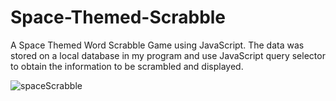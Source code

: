 # Space-Themed-Scrabble
A Space Themed Word Scrabble Game using JavaScript. 
The data was stored on a local database in my program and use JavaScript query selector to obtain the information to be scrambled and displayed.


![spaceScrabble](https://user-images.githubusercontent.com/121467771/219007753-72e2b326-29b7-4f02-a942-3f40e519d5ca.png)
